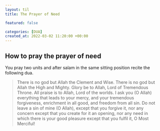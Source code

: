 ```yaml
---
layout: til
title: The Prayer of Need

featured: false

categories: [DUA]
created_at: 2022-03-02 11:20:00 +00:00
---
```


## How to pray the prayer of need

You pray two units and after salam in the same sitting position recite the following dua.

> There is no god but Allah the Clement and Wise. There is no god but Allah the High and Mighty. Glory be to Allah, Lord of Tremendous Throne. All praise is to Allah, Lord of the worlds. I ask you (O Allah) everything that leads to your mercy, and your tremendous forgiveness, enrichment in all good, and freedom from all sin. Do not leave a sin of mine (O Allah), except that you forgive it, nor any concern except that you create for it an opening, nor any need in which there is your good pleasure except that you fulfil it, O Most Merciful!